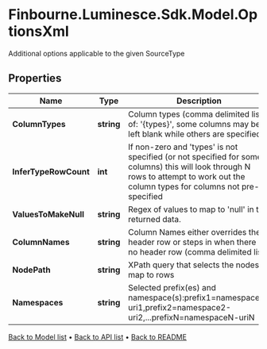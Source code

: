 # Finbourne.Luminesce.Sdk.Model.OptionsXml
Additional options applicable to the given SourceType

## Properties

Name | Type | Description | Notes
------------ | ------------- | ------------- | -------------
**ColumnTypes** | **string** | Column types (comma delimited list of: &#39;{types}&#39;, some columns may be left blank while others are specified) | [optional] 
**InferTypeRowCount** | **int** | If non-zero and &#39;types&#39; is not specified (or not specified for some columns) this will look through N rows to attempt to work out the column types for columns not pre-specified | [optional] 
**ValuesToMakeNull** | **string** | Regex of values to map to &#39;null&#39; in the returned data. | [optional] 
**ColumnNames** | **string** | Column Names either overrides the header row or steps in when there is no header row (comma delimited list) | [optional] 
**NodePath** | **string** | XPath query that selects the nodes to map to rows | [optional] 
**Namespaces** | **string** | Selected prefix(es) and namespace(s):prefix1&#x3D;namespace1-uri1,prefix2&#x3D;namespace2-uri2,...prefixN&#x3D;namespaceN-uriN | [optional] 

[Back to Model list](../README.md#documentation-for-models) &#8226; [Back to API list](../README.md#documentation-for-api-endpoints) &#8226; [Back to README](../README.md)


